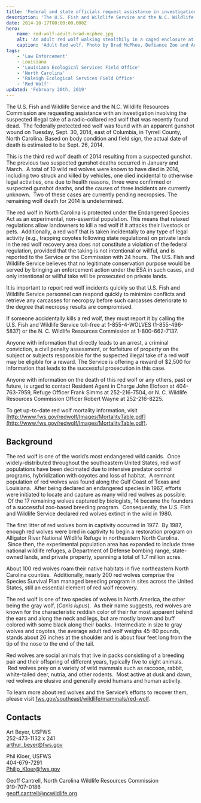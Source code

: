```yaml
---
title: 'Federal and state officials request assistance in investigation of gunshot red wolf'
description: 'The U.S. Fish and Wildlife Service and the N.C. Wildlife Resources Commission are requesting assistance with an investigation involving the suspected illegal take of a radio-collared red wolf that was recently found dead.'
date: 2014-10-17T00:00:00.000Z
hero:
    name: red-wolf-adult-brad-mcphee.jpg
    alt: 'An adult red wolf walking stealthily in a caged enclosure at the zoo.'
    caption: 'Adult Red wolf. Photo by Brad McPhee, Defiance Zoo and Aquarium.'
tags:
    - 'Law Enforcement'
    - Louisiana
    - 'Louisiana Ecological Services Field Office'
    - 'North Carolina'
    - 'Raleigh Ecological Services Field Office'
    - 'Red Wolf'
updated: 'February 20th, 2019'
---
```


The U.S. Fish and Wildlife Service and the N.C. Wildlife Resources Commission are requesting assistance with an investigation involving the suspected illegal take of a radio-collared red wolf that was recently found dead.  The federally protected red wolf was found with an apparent gunshot wound on Tuesday, Sept. 30, 2014, east of Columbia, in Tyrrell County, North Carolina. Based on body condition and field sign, the actual date of death is estimated to be Sept. 26, 2014.

This is the third red wolf death of 2014 resulting from a suspected gunshot.  The previous two suspected gunshot deaths occurred in January and March.  A total of 10 wild red wolves were known to have died in 2014, including two struck and killed by vehicles, one died incidental to otherwise legal activities, one due to health reasons, three were confirmed or suspected gunshot deaths, and the causes of three incidents are currently unknown.  Two of these cases are currently pending necropsies. The remaining wolf death for 2014 is undetermined.

The red wolf in North Carolina is protected under the Endangered Species Act as an experimental, non-essential population. This means that relaxed regulations allow landowners to kill a red wolf if it attacks their livestock or pets.  Additionally, a red wolf that is taken incidentally to any type of legal activity (e.g., trapping coyotes following state regulations) on private lands in the red wolf recovery area does not constitute a violation of the federal regulation, provided that the taking is not intentional or willful, and is reported to the Service or the Commission with 24 hours.  The U.S. Fish and Wildlife Service believes that no legitimate conservation purpose would be served by bringing an enforcement action under the ESA in such cases, and only intentional or willful take will be prosecuted on private lands.

It is important to report red wolf incidents quickly so that U.S. Fish and Wildlife Service personnel can respond quickly to minimize conflicts and retrieve any carcasses for necropsy before such carcasses deteriorate to the degree that necropsy results are compromised.

If someone accidentally kills a red wolf, they must report it by calling the U.S. Fish and Wildlife Service toll-free at 1-855-4-WOLVES (1-855-496-5837) or the N. C. Wildlife Resources Commission at 1-800-662-7137.

Anyone with information that directly leads to an arrest, a criminal conviction, a civil penalty assessment, or forfeiture of property on the subject or subjects responsible for the suspected illegal take of a red wolf may be eligible for a reward. The Service is offering a reward of $2,500 for information that leads to the successful prosecution in this case.

Anyone with information on the death of this red wolf or any others, past or future, is urged to contact Resident Agent in Charge John Elofson at 404-763-7959, Refuge Officer Frank Simms at 252-216-7504, or N. C. Wildlife Resources Commission Officer Robert Wayne at 252-216-8225.

To get up-to-date red wolf mortality information, visit [http://www.fws.gov/redwolf/Images/MortalityTable.pdf](http://www.fws.gov/redwolf/Images/MortalityTable.pdf).

## Background

The red wolf is one of the world’s most endangered wild canids.  Once widely-distributed throughout the southeastern United States, red wolf populations have been decimated due to intensive predator control programs, hybridization with coyotes and loss of habitat.  A remnant population of red wolves was found along the Gulf Coast of Texas and Louisiana.  After being declared an endangered species in 1967, efforts were initiated to locate and capture as many wild red wolves as possible.  Of the 17 remaining wolves captured by biologists, 14 became the founders of a successful zoo-based breeding program.  Consequently, the U.S. Fish and Wildlife Service declared red wolves extinct in the wild in 1980.

The first litter of red wolves born in captivity occurred in 1977.  By 1987, enough red wolves were bred in captivity to begin a restoration program on Alligator River National Wildlife Refuge in northeastern North Carolina.  Since then, the experimental population area has expanded to include three national wildlife refuges, a Department of Defense bombing range, state-owned lands, and private property, spanning a total of 1.7 million acres.

About 100 red wolves roam their native habitats in five northeastern North Carolina counties.  Additionally, nearly 200 red wolves comprise the Species Survival Plan managed breeding program in sites across the United States, still an essential element of red wolf recovery.

The red wolf is one of two species of wolves in North America, the other being the gray wolf, (_Canis_ _lupus_).  As their name suggests, red wolves are known for the characteristic reddish color of their fur most apparent behind the ears and along the neck and legs, but are mostly brown and buff colored with some black along their backs.  Intermediate in size to gray wolves and coyotes, the average adult red wolf weighs 45-80 pounds, stands about 26 inches at the shoulder and is about four feet long from the tip of the nose to the end of the tail.

Red wolves are social animals that live in packs consisting of a breeding pair and their offspring of different years, typically five to eight animals.  Red wolves prey on a variety of wild mammals such as raccoon, rabbit, white-tailed deer, nutria, and other rodents.  Most active at dusk and dawn, red wolves are elusive and generally avoid humans and human activity.

To learn more about red wolves and the Service’s efforts to recover them, please visit [fws.gov/southeast/wildlife/mammals/red-wolf](/wildlife/mammals/red-wolf).

## Contacts

Art Beyer, USFWS  
252-473-1132 x 241  
[arthur_beyer@fws.gov](mailto:?arthur_beyer@fws.gov?subject=Gunshot%20red%20wolf%2010%2F17)

Phil Kloer, USFWS  
404-679-7291  
[Philip_Kloer@fws.gov](mailto:Philip_Kloer@fws.gov?subject=Gunshot%20red%20wolf%2010%2F17)

Geoff Cantrell, North Carolina Wildlife Resources Commission  
919-707-0186  
[geoff.cantrell@ncwildlife.org](mailto:?geoff.cantrell@ncwildlife.org?subject=Gunshot%20red%20wolf%2010%2F17)
